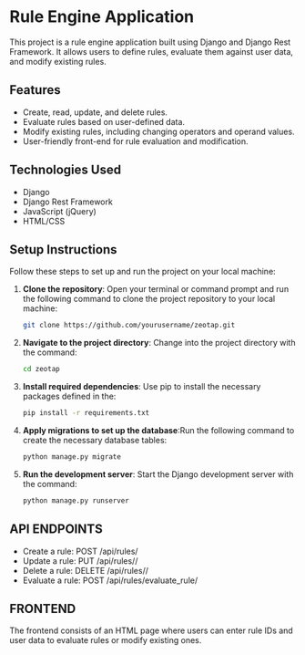 # Rule Engine Application

This project is a rule engine application built using Django and Django Rest Framework. It allows users to define rules, evaluate them against user data, and modify existing rules.

## Features

- Create, read, update, and delete rules.
- Evaluate rules based on user-defined data.
- Modify existing rules, including changing operators and operand values.
- User-friendly front-end for rule evaluation and modification.

## Technologies Used

- Django
- Django Rest Framework
- JavaScript (jQuery)
- HTML/CSS

## Setup Instructions

Follow these steps to set up and run the project on your local machine:

1. **Clone the repository**: Open your terminal or command prompt and run the following command to clone the project repository to your local machine:
   ```bash
   git clone https://github.com/yourusername/zeotap.git
2. **Navigate to the project directory**: Change into the project directory with the command:
   ```bash
   cd zeotap
3. **Install required dependencies**: Use pip to install the necessary packages defined in the:
   ```bash
   pip install -r requirements.txt

4. **Apply migrations to set up the database**:Run the following command to create the necessary database tables: 
   ```bash
   python manage.py migrate

5. **Run the development server**: Start the Django development server with the command:
   ```bash
   python manage.py runserver
   

## API ENDPOINTS
- Create a rule: POST /api/rules/
- Update a rule: PUT /api/rules/<id>/
- Delete a rule: DELETE /api/rules/<id>/
- Evaluate a rule: POST /api/rules/evaluate_rule/


## FRONTEND
The frontend consists of an HTML page where users can enter rule IDs and user data to evaluate rules or modify existing ones.






   
